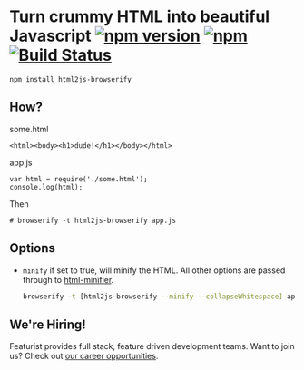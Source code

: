 # Turn crummy HTML into beautiful Javascript [![npm version](https://img.shields.io/npm/v/html2js-browserify.svg)](https://www.npmjs.com/package/html2js-browserify) [![npm](https://img.shields.io/npm/dm/html2js-browserify.svg)](https://www.npmjs.com/package/html2js-browserify) [![Build Status](https://travis-ci.org/featurist/html2js-browserify.svg?branch=master)](https://travis-ci.org/featurist/html2js-browserify)


    npm install html2js-browserify

## How?

some.html

    <html><body><h1>dude!</h1></body></html>

app.js

    var html = require('./some.html');
    console.log(html);

Then

    # browserify -t html2js-browserify app.js

## Options

* `minify` if set to true, will minify the HTML. All other options are passed through to [html-minifier](https://github.com/kangax/html-minifier).

    ```sh
    browserify -t [html2js-browserify --minify --collapseWhitespace] app.js
    ```

## We're Hiring!
Featurist provides full stack, feature driven development teams. Want to join us? Check out [our career opportunities](https://www.featurist.co.uk/careers/).
